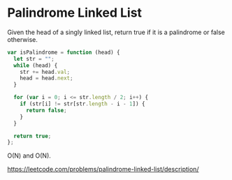 # Palindrome Linked List

Given the head of a singly linked list, return true if it is a palindrome or false otherwise.

```js
var isPalindrome = function (head) {
  let str = "";
  while (head) {
    str += head.val;
    head = head.next;
  }

  for (var i = 0; i <= str.length / 2; i++) {
    if (str[i] != str[str.length - i - 1]) {
      return false;
    }
  }

  return true;
};
```

O(N) and O(N).

https://leetcode.com/problems/palindrome-linked-list/description/
